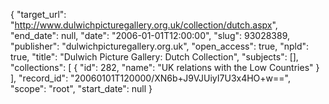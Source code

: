 {
  "target_url": "http://www.dulwichpicturegallery.org.uk/collection/dutch.aspx", 
  "end_date": null, 
  "date": "2006-01-01T12:00:00", 
  "slug": 93028389, 
  "publisher": "dulwichpicturegallery.org.uk", 
  "open_access": true, 
  "npld": true, 
  "title": "Dulwich Picture Gallery: Dutch Collection", 
  "subjects": [], 
  "collections": [
    {
      "id": 282, 
      "name": "UK relations with the Low Countries"
    }
  ], 
  "record_id": "20060101T120000/XN6b+J9VJUiyI7U3x4HO+w==", 
  "scope": "root", 
  "start_date": null
}

